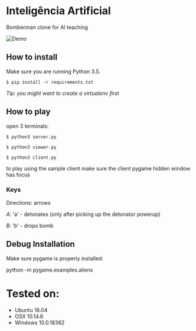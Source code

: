 # Inteligência Artificial 

Bomberman clone for AI teaching

![Demo](https://github.com/dgomes/iia-ia-bomberman/raw/master/data/DemoBomberman.gif)

## How to install

Make sure you are running Python 3.5.

`$ pip install -r requirements.txt`

*Tip: you might want to create a virtualenv first*

## How to play

open 3 terminals:

`$ python3 server.py`

`$ python3 viewer.py`

`$ python3 client.py`

to play using the sample client make sure the client pygame hidden window has focus

### Keys

Directions: arrows

*A*: 'a' - detonates (only after picking up the detonator powerup)

*B*: 'b' - drops bomb

## Debug Installation

Make sure pygame is properly installed:

python -m pygame.examples.aliens

# Tested on:
- Ubuntu 18.04
- OSX 10.14.6
- Windows 10.0.18362

